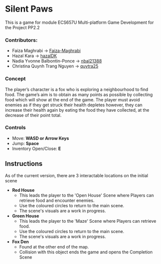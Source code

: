 # Silent Paws
This is a game for module ECS657U Multi-platform Game Development for the Project PP2.2

### Contributors:
- Faiza Maghrabi -> [Faiza-Maghrabi](https://github.com/Faiza-Maghrabi)
- Hazal Kara -> [hazalDK](https://github.com/hazalDK)
- Nadia Yvonne Balbontin-Ponce -> [nbal21388](https://github.com/nbal21388)
- Christina Quynh Trang Nguyen -> [quytra25](https://github.com/quytra25)

### Concept
The player’s character is a fox who is exploring a neighbourhood to find food. The game’s aim is to obtain as many points as possible by collecting food which will show at the end of the game. The player must avoid enemies as if they get struck their health depletes however, they can increase their health again by eating the food they have collected, at the decrease of their point total.

### Controls
- Move: **WASD or Arrow Keys**
- Jump: **Space**
- Inventory Open/Close: **E**

## Instructions
As of the current version, there are 3 interactable locations on the initial scene
- **Red House**
  - This leads the player to the 'Open House' Scene where Players can retrieve food and encounter enemies.
  - Use the coloured circles to return to the main scene.
  - The scene's visuals are a work in progress.
- **Green House**
  - This leads the player to the 'Maze' Scene where Players can retrieve food.
  - Use the coloured circles to return to the main scene.
  - The scene's visuals are a work in progress.
- **Fox Den**
  - Found at the other end of the map.
  - Collision with this object ends the game and opens the Completion Scene
      

